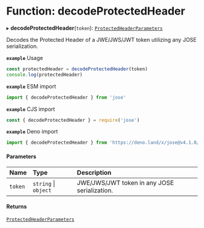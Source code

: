 # Function: decodeProtectedHeader

▸ **decodeProtectedHeader**(`token`): [`ProtectedHeaderParameters`](../types/util_decode_protected_header.ProtectedHeaderParameters.md)

Decodes the Protected Header of a JWE/JWS/JWT token utilizing any JOSE serialization.

**`example`** Usage
```js
const protectedHeader = decodeProtectedHeader(token)
console.log(protectedHeader)
```

**`example`** ESM import
```js
import { decodeProtectedHeader } from 'jose'
```

**`example`** CJS import
```js
const { decodeProtectedHeader } = require('jose')
```

**`example`** Deno import
```js
import { decodeProtectedHeader } from 'https://deno.land/x/jose@v4.1.0/index.ts'
```

#### Parameters

| Name | Type | Description |
| :------ | :------ | :------ |
| `token` | `string` \| `object` | JWE/JWS/JWT token in any JOSE serialization. |

#### Returns

[`ProtectedHeaderParameters`](../types/util_decode_protected_header.ProtectedHeaderParameters.md)

